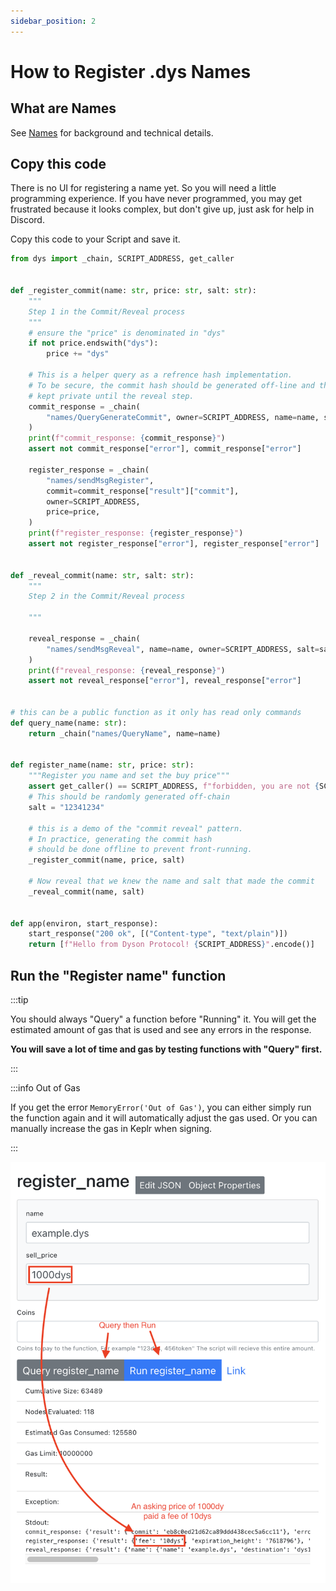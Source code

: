 ```yaml
---
sidebar_position: 2
---
```


# How to Register .dys Names

## What are Names

See [Names](/names) for background and technical details.

## Copy this code

There is no UI for registering a name yet. So you will need a little programming experience.
If you have never programmed, you may get frustrated because it looks complex, but don't give up, just ask for help in Discord.

Copy this code to your Script and save it.

```python showLineNumbers
from dys import _chain, SCRIPT_ADDRESS, get_caller


def _register_commit(name: str, price: str, salt: str):
    """
    Step 1 in the Commit/Reveal process
    """
    # ensure the "price" is denominated in "dys"
    if not price.endswith("dys"):
        price += "dys"

    # This is a helper query as a refrence hash implementation.
    # To be secure, the commit hash should be generated off-line and the name
    # kept private until the reveal step.
    commit_response = _chain(
        "names/QueryGenerateCommit", owner=SCRIPT_ADDRESS, name=name, salt=salt
    )
    print(f"commit_response: {commit_response}")
    assert not commit_response["error"], commit_response["error"]

    register_response = _chain(
        "names/sendMsgRegister",
        commit=commit_response["result"]["commit"],
        owner=SCRIPT_ADDRESS,
        price=price,
    )
    print(f"register_response: {register_response}")
    assert not register_response["error"], register_response["error"]


def _reveal_commit(name: str, salt: str):
    """
    Step 2 in the Commit/Reveal process

    """

    reveal_response = _chain(
        "names/sendMsgReveal", name=name, owner=SCRIPT_ADDRESS, salt=salt
    )
    print(f"reveal_response: {reveal_response}")
    assert not reveal_response["error"], reveal_response["error"]


# this can be a public function as it only has read only commands
def query_name(name: str):
    return _chain("names/QueryName", name=name)


def register_name(name: str, price: str):
    """Register you name and set the buy price"""
    assert get_caller() == SCRIPT_ADDRESS, f"forbidden, you are not {SCRIPT_ADDRESS}"
    # This should be randomly generated off-chain
    salt = "12341234"

    # this is a demo of the "commit reveal" pattern.
    # In practice, generating the commit hash
    # should be done offline to prevent front-running.
    _register_commit(name, price, salt)

    # Now reveal that we knew the name and salt that made the commit
    _reveal_commit(name, salt)


def app(environ, start_response):
    start_response("200 ok", [("Content-type", "text/plain")])
    return [f"Hello from Dyson Protocol! {SCRIPT_ADDRESS}".encode()]

```

## Run the "Register name" function

:::tip

You should always "Query" a function before "Running" it. You will get the estimated amount of gas that is used and see any errors in the response.

**You will save a lot of time and gas by testing functions with "Query" first.**

:::

:::info Out of Gas

If you get the error `MemoryError('Out of Gas')`, you can either simply run the function again and it will automatically adjust the gas used. Or you can manually increase the gas in Keplr when signing.

:::

![](./register-name.png)
